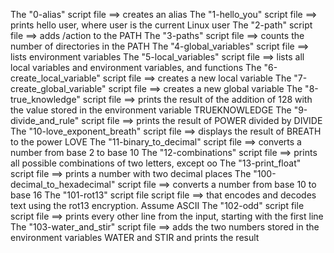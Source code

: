 The "0-alias" script file ==> creates an alias
The "1-hello_you" script file ==> prints hello user, where user is the current Linux user
The "2-path" script file ==> adds /action to the PATH
The "3-paths" script file ==> counts the number of directories in the PATH
The "4-global_variables" script file ==> lists environment variables
The "5-local_variables" script file ==> lists all local variables and environment variables, and functions
The "6-create_local_variable" script file ==> creates a new local variable
The "7-create_global_variable" script file ==> creates a new global variable
The "8-true_knowledge" script file ==> prints the result of the addition of 128 with the value stored in the environment variable TRUEKNOWLEDGE
The "9-divide_and_rule" script file ==> prints the result of POWER divided by DIVIDE
The "10-love_exponent_breath" script file ==> displays the result of BREATH to the power LOVE
The "11-binary_to_decimal" script file ==> converts a number from base 2 to base 10
The "12-combinations" script file ==> prints all possible combinations of two letters, except oo
The "13-print_float" script file ==> prints a number with two decimal places
The "100-decimal_to_hexadecimal" script file ==> converts a number from base 10 to base 16
The "101-rot13" script file script file ==> that encodes and decodes text using the rot13 encryption. Assume ASCII
The "102-odd" script file script file ==> prints every other line from the input, starting with the first line
The "103-water_and_stir" script file ==>  adds the two numbers stored in the environment variables WATER and STIR and prints the result
